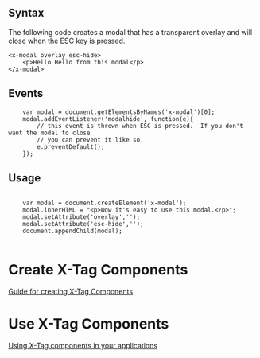 
## Syntax

The following code creates a modal that has a transparent overlay and will close when the ESC key is pressed.

```
<x-modal overlay esc-hide>
	<p>Hello Hello from this modal</p>
</x-modal>
```


## Events

```
	var modal = document.getElementsByNames('x-modal')[0];
	modal.addEventListener('modalhide', function(e){
		// this event is thrown when ESC is pressed.  If you don't want the modal to close
		// you can prevent it like so.
		e.preventDefault();
	});

```

## Usage

```

	var modal = document.createElement('x-modal');
	modal.innerHTML = "<p>Wow it's easy to use this modal.</p>";
	modal.setAttribute('overlay','');
	modal.setAttribute('esc-hide','');
	document.appendChild(modal);


```


# Create X-Tag Components

[Guide for creating X-Tag Components](https://github.com/x-tag/core/wiki/Creating-X-Tag-Components)

# Use X-Tag Components

[Using X-Tag components in your applications](https://github.com/x-tag/core/wiki/Using-X-Tag-Components-in-your-application)


